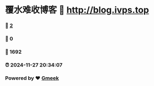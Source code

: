 # 覆水难收博客 :link: http://blog.ivps.top 
### :page_facing_up: [2](http://blog.ivps.top/tag.html) 
### :speech_balloon: 0 
### :hibiscus: 1692 
### :alarm_clock: 2024-11-27 20:34:07 
### Powered by :heart: [Gmeek](https://github.com/Meekdai/Gmeek)
